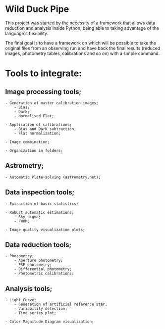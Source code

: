 # Wild Duck Pipe

This project was started by the necessity of a framework that allows data reduction and analysis
inside Python, being able to taking advantage of the language's flexibility.

The final goal is to have a framework on which will be possible to take the original files from 
an observing run and have back the final results (reduced images, photometry tables, calibrations
and so on) with a simple command.

# Tools to integrate:

## Image processing tools;

	- Generation of master calibration images;
		- Bias;
		- Dark;
		- Normalised Flat;

	- Application of calibrations;
		- Bias and Dark subtraction;
		- Flat normalization;

	- Image combination;

	- Organization in folders;

## Astrometry;
	
	- Automatic Plate-solving (astrometry.net); 

## Data inspection tools;

	- Extraction of basic statistics;

	- Robust automatic estimations;
		- Sky sigma;
		- FWHM;

	- Image quality visualization plots;


## Data reduction tools;

	- Photometry;
		- Aperture photometry;
		- PSF photometry;
		- Differential photometry;
		- Photometric calibrations;

## Analysis tools;

	- Light Curve;
		- Generation of artificial reference star;
		- Variability detection;
		- Time series plot;

	- Color Magnitude Diagram visualization;


